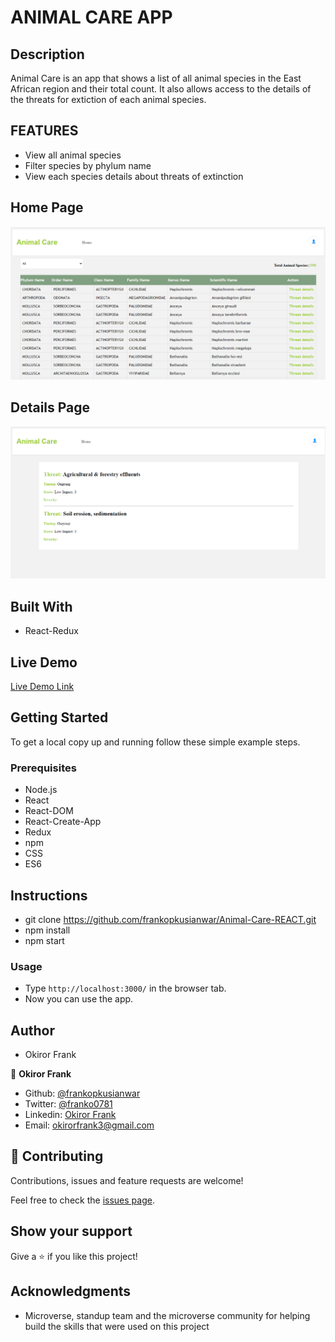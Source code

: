 # ANIMAL CARE APP

## Description

Animal Care is an app that shows a list of all animal species in the East African region and their total count. It also allows access to the details of the threats for extiction of each animal species.

## FEATURES

- View all animal species
- Filter species by phylum name
- View each species details about threats of extinction

## Home Page
![screenshot](./src/assets/screenshot.PNG)

## Details Page
![screenshot](./src/assets/details.PNG)

## Built With

- React-Redux

## Live Demo

[Live Demo Link]()

## Getting Started

To get a local copy up and running follow these simple example steps.

### Prerequisites

- Node.js
- React
- React-DOM
- React-Create-App
- Redux
- npm
- CSS
- ES6

## Instructions

- git clone https://github.com/frankopkusianwar/Animal-Care-REACT.git
- npm install
- npm start

### Usage

- Type ```http://localhost:3000/``` in the browser tab.
- Now you can use the app.

## Author

- Okiror Frank

👤 **Okiror Frank**

- Github: [@frankopkusianwar](https://github.com/frankopkusianwar)
- Twitter: [@franko0781](https://twitter.com/franko0781)
- Linkedin: [Okiror Frank](https://linkedin.com/in/frank-okiror)
- Email: okirorfrank3@gmail.com

## 🤝 Contributing

Contributions, issues and feature requests are welcome!

Feel free to check the [issues page](issues/).

## Show your support

Give a ⭐️ if you like this project!

## Acknowledgments

- Microverse, standup team and the microverse community for helping build the skills that were used on this project
